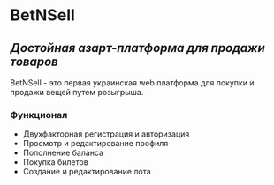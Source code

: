 # BetNSell
## _Достойная азарт-платформа для продажи товаров_

BetNSell - это первая украинская web платформа для покупки и продажи вещей путем розыгрыша.
### Функционал
- Двухфакторная регистрация и авторизация
- Просмотр и редактирование профиля
- Пополнение баланса
- Покупка билетов
- Создание и редактирование лота
